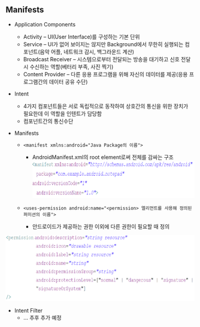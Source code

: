 ## **Manifests**
 - Application Components
	 - Activity
	 	 – UI(User Interface)를 구성하는 기본 단위
	 - Service
	 	 – UI가 없어 보이지는 않지만 Background에서 무한히 실행되는 컴포넌트(음악 어플, 네트워크 감시, 백그라운드 계산)
	 - Broadcast Receiver
	 	 – 시스템으로부터 전달되는 방송을 대기하고 신호 전달시 수신하는 역할(베터리 부족, 사진 찍기)
	 - Content Provider
	 	 – 다른 응용 프로그램을 위해 자신의 데이터를 제공(응용 프로그램간의 데이터 공유 수단)
 - Intent
	 - 4가지 컴포넌트들은 서로 독립적으로 동작하여 상호간의 통신을 위한 장치가 필요한데 이 역할을 인텐트가 담당함
	 - 컴포넌트간의 통신수단

 - Manifests
	 - `<manifest xmlns:android="Java Package의 이름">`
	 	- AndroidManifest.xml의 root element로써 전체를 감싸는 구조
<img width="700" height="100" src="../image/Manifests_1.png"></img>

	 - `<uses-permission android:name="<permission> 엘리먼트를 사용해 정의된 퍼미션의 이름">`
		 - 안드로이드가 제공하는 권한 이외에 다른 권한이 필요할 때 정의
		 
<img width="700" height="175" src="../image/Manifests_2.png"></img>

 - Intent Filter
	 - ... 추후 추가 예정